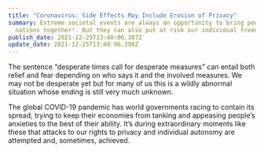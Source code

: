```yaml
---
title: "Coronavirus: Side Effects May Include Erosion of Privacy"
summary: Extreme societal events are always an opportunity to bring people and
  nations together¹. But they can also put at risk our individual freedoms.
publish_date: 2021-12-25T13:40:06.387Z
update_date: 2021-12-25T13:40:06.398Z
---
```

The sentence “desperate times call for desperate measures” can entail both relief and fear depending on who says it and the involved measures. We may not be desperate yet but for many of us this is a wildly abnormal situation whose ending is still very much unknown.

The global COVID-19 pandemic has world governments racing to contain its spread, trying to keep their economies from tanking and appeasing people’s anxieties to the best of their ability. It’s during extraordinary moments like these that attacks to our rights to privacy and individual autonomy are attempted and, sometimes, achieved.
